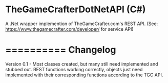 TheGameCrafterDotNetAPI (C#)
=======================

A .Net wrapper implemention of TheGameCrafter.com's REST API.
(See: https://www.thegamecrafter.com/developer/ for service API)

==========
Changelog
==========
Version 0.1 - Most classes created, but many still need implemented and stubbed out.  REST functions working correctly, objects just need implemented with their corresponding functions according to the TGC API.
